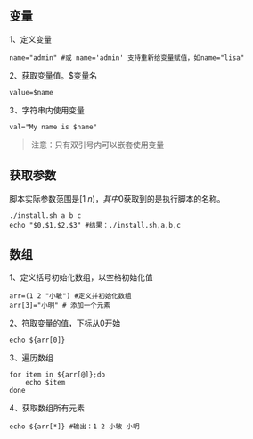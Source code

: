 
## 变量
1、定义变量
```shell
name="admin" #或 name='admin' 支持重新给变量赋值，如name="lisa"
```
2、获取变量值。$变量名
```shell
value=$name
```
3、字符串内使用变量
```shell
val="My name is $name"
```
>注意：只有双引号内可以嵌套使用变量

## 获取参数
脚本实际参数范围是[$1~n)，其中$0获取到的是执行脚本的名称。
```shell
./install.sh a b c
echo "$0,$1,$2,$3" #结果：./install.sh,a,b,c
```
## 数组
1、定义括号初始化数组，以空格初始化值
```shell
arr=(1 2 "小敏") #定义并初始化数组
arr[3]="小明" # 添加一个元素
```
2、符取变量的值，下标从0开始
```shell
echo ${arr[0]}
```
3、遍历数组
```shell
for item in ${arr[@]};do
    echo $item
done
```
4、获取数组所有元素
```shell
echo ${arr[*]} #输出：1 2 小敏 小明
```

